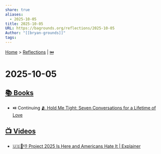 ```yaml
---
share: true
aliases:
  - 2025-10-05
title: 2025-10-05
URL: https://bagrounds.org/reflections/2025-10-05
Author: "[[bryan-grounds]]"
tags:
---
```

[Home](../index.md) > [Reflections](./index.md) | [⏮️](./2025-10-04.md)  
# 2025-10-05  
## [📚 Books](../books/index.md)  
- ⏯️ Continuing [🫂 Hold Me Tight: Seven Conversations for a Lifetime of Love](../books/hold-me-tight-seven-conversations-for-a-lifetime-of-love.md)  
  
## [📺 Videos](../videos/index.md)  
- [🇺🇸📅👎 Project 2025 Is Here and Americans Hate It | Explainer](../videos/project-2025-is-here-and-americans-hate-it-explainer.md)